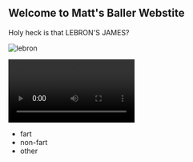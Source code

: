 ## Welcome to Matt's Baller Webstite

Holy heck is that LEBRON'S JAMES?

![lebron](https://cdn.nba.com/manage/2020/12/GettyImages-1196398279-784x441.jpg)


<video  style="display:block; width:50%; height:auto;" autoplay controls loop="loop">
    <source src="chop.mp4" type="video/mp4" />
</video>

* fart
* non-fart
* other